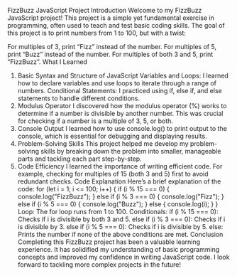 FizzBuzz JavaScript Project
Introduction
Welcome to my FizzBuzz JavaScript project! This project is a simple yet fundamental exercise in programming, often used to teach and test basic coding skills. The goal of this project is to print numbers from 1 to 100, but with a twist:

For multiples of 3, print “Fizz” instead of the number.
For multiples of 5, print “Buzz” instead of the number.
For multiples of both 3 and 5, print “FizzBuzz”.
What I Learned
1. Basic Syntax and Structure of JavaScript
Variables and Loops: I learned how to declare variables and use loops to iterate through a range of numbers.
Conditional Statements: I practiced using if, else if, and else statements to handle different conditions.
2. Modulus Operator
I discovered how the modulus operator (%) works to determine if a number is divisible by another number. This was crucial for checking if a number is a multiple of 3, 5, or both.
3. Console Output
I learned how to use console.log() to print output to the console, which is essential for debugging and displaying results.
4. Problem-Solving Skills
This project helped me develop my problem-solving skills by breaking down the problem into smaller, manageable parts and tackling each part step-by-step.
5. Code Efficiency
I learned the importance of writing efficient code. For example, checking for multiples of 15 (both 3 and 5) first to avoid redundant checks.
Code Explanation
Here’s a brief explanation of the code:
for (let i = 1; i <= 100; i++) {
  if (i % 15 === 0) {
    console.log("FizzBuzz");
  } else if (i % 3 === 0) {
    console.log("Fizz");
  } else if (i % 5 === 0) {
    console.log("Buzz");
  } else {
    console.log(i);
  }
}
Loop: The for loop runs from 1 to 100.
Conditionals:
if (i % 15 === 0): Checks if i is divisible by both 3 and 5.
else if (i % 3 === 0): Checks if i is divisible by 3.
else if (i % 5 === 0): Checks if i is divisible by 5.
else: Prints the number if none of the above conditions are met.
Conclusion
Completing this FizzBuzz project has been a valuable learning experience. It has solidified my understanding of basic programming concepts and improved my confidence in writing JavaScript code. I look forward to tackling more complex projects in the future!
